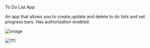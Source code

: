 To Do List App

An app that allows you to create,update and delete to do lists and set progress bars. Has authorization enabled.

![image](https://github.com/Rellik-7/AuthToDoList-frontend/assets/75270052/50d102dc-984d-43c0-9ac0-95d679fd7a5f)

![111](https://github.com/Rellik-7/AuthToDoList-frontend/assets/75270052/01df887b-34b6-49a1-89b1-b38586911730)


